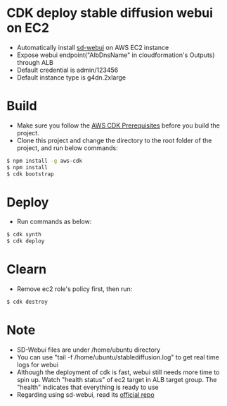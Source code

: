 # CDK deploy stable diffusion webui on EC2   

* Automatically install [sd-webui](https://github.com/AUTOMATIC1111/stable-diffusion-webui) on AWS EC2 instance  
* Expose webui endpoint("AlbDnsName" in cloudformation's Outputs) through ALB
* Default credential is admin/123456
* Default instance type is g4dn.2xlarge

# Build  
* Make sure you follow the [AWS CDK Prerequisites](https://docs.aws.amazon.com/cdk/latest/guide/work-with.html#work-with-prerequisites) before you build the project.
* Clone this project and change the directory to the root folder of the project, and run below commands:
```bash
$ npm install -g aws-cdk
$ npm install  
$ cdk bootstrap
```

# Deploy  
* Run commands as below:
```bash
$ cdk synth
$ cdk deploy
```

# Clearn  
* Remove ec2 role's policy first, then run:
```bash
$ cdk destroy
```

# Note  
* SD-Webui files are under /home/ubuntu directory  
* You can use "tail -f /home/ubuntu/stablediffusion.log" to get real time logs for webui  
* Although the deployment of cdk is fast, webui still needs more time to spin up. Watch "health status" of ec2 target in ALB target group. The "health" indicates that everything is ready to use   
* Regarding using sd-webui, read its [official repo](https://github.com/AUTOMATIC1111/stable-diffusion-webui)  